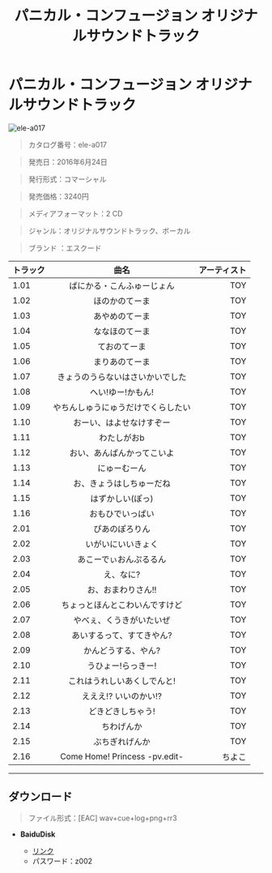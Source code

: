 ﻿---
layout: mypost
title: パニカル・コンフュージョン オリジナルサウンドトラック
categories: [エスクード]
---

# パニカル・コンフュージョン オリジナルサウンドトラック

![ele-a017](ele-a017-Cover.jpg)

> カタログ番号：ele-a017

> 発売日：2016年6月24日

> 発行形式：コマーシャル

> 発売価格：3240円

> メディアフォーマット：2 CD

> ジャンル：オリジナルサウンドトラック、ボーカル

> ブランド ：エスクード


| トラック | 曲名 | アーティスト |
| ------| :-----------: | -----: |
| 1.01   | ぱにかる・こんふゅーじょん         | TOY |
| 1.02   | ほのかのてーま                     | TOY |
| 1.03   | あやめのてーま                     | TOY |
| 1.04   | ななほのてーま                     | TOY |
| 1.05   | ておのてーま                       | TOY |
| 1.06   | まりあのてーま                     | TOY |
| 1.07   | きょうのうらないはさいかいでした   | TOY |
| 1.08   | へい!ゆー!かもん!                  | TOY |
| 1.09   | やちんしゅうにゅうだけでくらしたい | TOY |
| 1.10   | おーい、はよせなけすぞー           | TOY |
| 1.11   | わたしがおb                        | TOY |
| 1.12   | おい、あんぱんかってこいよ         | TOY |
| 1.13   | にゅーむーん                       | TOY |
| 1.14   | お、きょうはしちゅーだね           | TOY |
| 1.15   | はずかしい(ぽっ)                   | TOY |
| 1.16   | おもひでいっぱい                   | TOY |
| 2.01   | ぴあのぽろりん                 | TOY |
| 2.02   | いがいにいいきょく             | TOY |
| 2.03   | あこーでぃおんぷるるん         | TOY |
| 2.04   | え、なに?                      | TOY |
| 2.05   | お、おまわりさん!!             | TOY |
| 2.06   | ちょっとほんとこわいんですけど | TOY |
| 2.07   | やべぇ、くうきがいたいぜ       | TOY |
| 2.08   | あいするって、すてきやん?      | TOY |
| 2.09   | かんどうする、やん?            | TOY |
| 2.10   | うひょー!らっきー!             | TOY |
| 2.11   | これはうれしいあくしでんと!    | TOY |
| 2.12   | えええ!? いいのかい!?          | TOY |
| 2.13   | どきどきしちゃう!              | TOY |
| 2.14   | ちわげんか                     | TOY |
| 2.15   | ぶちぎれげんか                 | TOY |
| 2.16   | Come Home! Princess -pv.edit-  | ちよこ |

---
## ダウンロード
> ファイル形式：[EAC] wav+cue+log+png+rr3

  - **BaiduDisk**

    - [リンク](https://pan.baidu.com/s/1UGjeWeCIabNQXFj6QL_ANQ)
    - パスワード：z002
  
